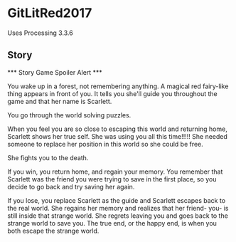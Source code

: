 # GitLitRed2017
Uses Processing 3.3.6
## Story
*** Story Game Spoiler Alert ***


You wake up in a forest, not remembering anything. A magical red fairy-like thing appears in front of you. It tells you she'll guide you throughout the game and that her name is Scarlett. 

You go through the world solving puzzles.

When you feel you are so close to escaping this world and returning home, Scarlett shows her true self. She was using you all this time!!!!! She needed someone to replace her position in this world so she could be free. 

She fights you to the death. 

If you win, you return home, and regain your memory. You remember that Scarlett was the friend you were trying to save in the first place, so you decide to go back and try saving her again. 

If you lose, you replace Scarlett as the guide and Scarlett escapes back to the real world. She regains her memory and realizes that her friend- you- is still inside that strange world. She regrets leaving you and goes back to the strange world to save you.
The true end, or the happy end, is when you both escape the strange world.

